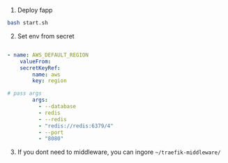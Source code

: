 1. Deploy fapp

```bash
bash start.sh
```

2. Set env from secret
```yaml

- name: AWS_DEFAULT_REGION
    valueFrom:
    secretKeyRef:
        name: aws
        key: region

# pass args
        args:
          - --database
          - redis
          - --redis
          - "redis://redis:6379/4"
          - --port
          - "8080"
```

3. If you dont need to middleware, you can ingore `~/traefik-middleware/` 
